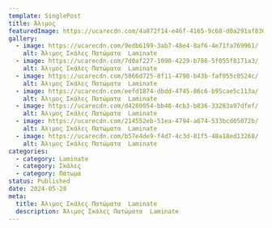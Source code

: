 ```yaml
---
template: SinglePost
title: Άλιμος
featuredImage: https://ucarecdn.com/4a872f14-e46f-4165-9c68-d0a291af8306/
gallery:
  - image: https://ucarecdn.com/9edb6199-3ab7-48e4-8af6-4e71fa769961/
    alt: Άλιμος Σκάλες Πατώματα  Laminate
  - image: https://ucarecdn.com/7d0af227-1090-4229-b786-5f055f8171a3/
    alt: Άλιμος Σκάλες Πατώματα  Laminate
  - image: https://ucarecdn.com/5866d725-8f11-4798-b43b-faf055c0524c/
    alt: Άλιμος Σκάλες Πατώματα  Laminate
  - image: https://ucarecdn.com/eefd1874-dbdd-4745-86c6-b95cae5c113a/
    alt: Άλιμος Σκάλες Πατώματα  Laminate
  - image: https://ucarecdn.com/d4280054-bb48-4cb3-b836-33283a97dfef/
    alt: Άλιμος Σκάλες Πατώματα  Laminate
  - image: https://ucarecdn.com/214552eb-51ea-4794-a674-533bcd05072b/
    alt: Άλιμος Σκάλες Πατώματα  Laminate
  - image: https://ucarecdn.com/b57e4de9-f4d7-4c3d-81f5-48a18ed13268/
    alt: Άλιμος Σκάλες Πατώματα  Laminate
categories:
  - category: Laminate
  - category: Σκάλες
  - category: Πάτωμα
status: Published
date: 2024-05-28
meta:
  title: Άλιμος Σκάλες Πατώματα  Laminate
  description: Άλιμος Σκάλες Πατώματα  Laminate
---
```

